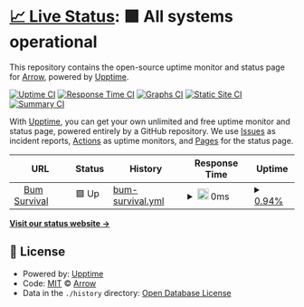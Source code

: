 # [📈 Live Status](https://ArrowTheFurry.github.io/Network-Status-2): <!--live status--> **🟩 All systems operational**

This repository contains the open-source uptime monitor and status page for [Arrow](alru.ga), powered by [Upptime](https://github.com/upptime/upptime).

[![Uptime CI](https://github.com/ArrowTheFurry/Network-Status-2/workflows/Uptime%20CI/badge.svg)](https://github.com/ArrowTheFurry/Network-Status-2/actions?query=workflow%3A%22Uptime+CI%22)
[![Response Time CI](https://github.com/ArrowTheFurry/Network-Status-2/workflows/Response%20Time%20CI/badge.svg)](https://github.com/ArrowTheFurry/Network-Status-2/actions?query=workflow%3A%22Response+Time+CI%22)
[![Graphs CI](https://github.com/ArrowTheFurry/Network-Status-2/workflows/Graphs%20CI/badge.svg)](https://github.com/ArrowTheFurry/Network-Status-2/actions?query=workflow%3A%22Graphs+CI%22)
[![Static Site CI](https://github.com/ArrowTheFurry/Network-Status-2/workflows/Static%20Site%20CI/badge.svg)](https://github.com/ArrowTheFurry/Network-Status-2/actions?query=workflow%3A%22Static+Site+CI%22)
[![Summary CI](https://github.com/ArrowTheFurry/Network-Status-2/workflows/Summary%20CI/badge.svg)](https://github.com/ArrowTheFurry/Network-Status-2/actions?query=workflow%3A%22Summary+CI%22)

With [Upptime](https://upptime.js.org), you can get your own unlimited and free uptime monitor and status page, powered entirely by a GitHub repository. We use [Issues](https://github.com/ArrowTheFurry/Network-Status-2/issues) as incident reports, [Actions](https://github.com/ArrowTheFurry/Network-Status-2/actions) as uptime monitors, and [Pages](https://ArrowTheFurry.github.io/Network-Status-2) for the status page.

<!--start: status pages-->
<!-- This summary is generated by Upptime (https://github.com/upptime/upptime) -->
<!-- Do not edit this manually, your changes will be overwritten -->
<!-- prettier-ignore -->
| URL | Status | History | Response Time | Uptime |
| --- | ------ | ------- | ------------- | ------ |
| <img alt="" src="https://icons.duckduckgo.com/ip3/bum-survival.minecraft.party.ico" height="13"> [Bum Survival](http://bum-survival.minecraft.party:25565) | 🟩 Up | [bum-survival.yml](https://github.com/0Arrow0/Network-Status-2/commits/HEAD/history/bum-survival.yml) | <details><summary><img alt="Response time graph" src="./graphs/bum-survival/response-time-week.png" height="20"> 0ms</summary><br><a href="https://0Arrow0.github.io/Minecraft Servers/history/bum-survival"><img alt="Response time 0" src="https://img.shields.io/endpoint?url=https%3A%2F%2Fraw.githubusercontent.com%2F0Arrow0%2FNetwork-Status-2%2FHEAD%2Fapi%2Fbum-survival%2Fresponse-time.json"></a><br><a href="https://0Arrow0.github.io/Minecraft Servers/history/bum-survival"><img alt="24-hour response time 0" src="https://img.shields.io/endpoint?url=https%3A%2F%2Fraw.githubusercontent.com%2F0Arrow0%2FNetwork-Status-2%2FHEAD%2Fapi%2Fbum-survival%2Fresponse-time-day.json"></a><br><a href="https://0Arrow0.github.io/Minecraft Servers/history/bum-survival"><img alt="7-day response time 0" src="https://img.shields.io/endpoint?url=https%3A%2F%2Fraw.githubusercontent.com%2F0Arrow0%2FNetwork-Status-2%2FHEAD%2Fapi%2Fbum-survival%2Fresponse-time-week.json"></a><br><a href="https://0Arrow0.github.io/Minecraft Servers/history/bum-survival"><img alt="30-day response time 0" src="https://img.shields.io/endpoint?url=https%3A%2F%2Fraw.githubusercontent.com%2F0Arrow0%2FNetwork-Status-2%2FHEAD%2Fapi%2Fbum-survival%2Fresponse-time-month.json"></a><br><a href="https://0Arrow0.github.io/Minecraft Servers/history/bum-survival"><img alt="1-year response time 0" src="https://img.shields.io/endpoint?url=https%3A%2F%2Fraw.githubusercontent.com%2F0Arrow0%2FNetwork-Status-2%2FHEAD%2Fapi%2Fbum-survival%2Fresponse-time-year.json"></a></details> | <details><summary><a href="https://0Arrow0.github.io/Minecraft Servers/history/bum-survival">0.94%</a></summary><a href="https://0Arrow0.github.io/Minecraft Servers/history/bum-survival"><img alt="All-time uptime 0.94%" src="https://img.shields.io/endpoint?url=https%3A%2F%2Fraw.githubusercontent.com%2F0Arrow0%2FNetwork-Status-2%2FHEAD%2Fapi%2Fbum-survival%2Fuptime.json"></a><br><a href="https://0Arrow0.github.io/Minecraft Servers/history/bum-survival"><img alt="24-hour uptime 0.94%" src="https://img.shields.io/endpoint?url=https%3A%2F%2Fraw.githubusercontent.com%2F0Arrow0%2FNetwork-Status-2%2FHEAD%2Fapi%2Fbum-survival%2Fuptime-day.json"></a><br><a href="https://0Arrow0.github.io/Minecraft Servers/history/bum-survival"><img alt="7-day uptime 0.94%" src="https://img.shields.io/endpoint?url=https%3A%2F%2Fraw.githubusercontent.com%2F0Arrow0%2FNetwork-Status-2%2FHEAD%2Fapi%2Fbum-survival%2Fuptime-week.json"></a><br><a href="https://0Arrow0.github.io/Minecraft Servers/history/bum-survival"><img alt="30-day uptime 0.94%" src="https://img.shields.io/endpoint?url=https%3A%2F%2Fraw.githubusercontent.com%2F0Arrow0%2FNetwork-Status-2%2FHEAD%2Fapi%2Fbum-survival%2Fuptime-month.json"></a><br><a href="https://0Arrow0.github.io/Minecraft Servers/history/bum-survival"><img alt="1-year uptime 0.94%" src="https://img.shields.io/endpoint?url=https%3A%2F%2Fraw.githubusercontent.com%2F0Arrow0%2FNetwork-Status-2%2FHEAD%2Fapi%2Fbum-survival%2Fuptime-year.json"></a></details>

<!--end: status pages-->

[**Visit our status website →**](https://ArrowTheFurry.github.io/Network-Status-2)

## 📄 License

- Powered by: [Upptime](https://github.com/upptime/upptime)
- Code: [MIT](./LICENSE) © [Arrow](alru.ga)
- Data in the `./history` directory: [Open Database License](https://opendatacommons.org/licenses/odbl/1-0/)
